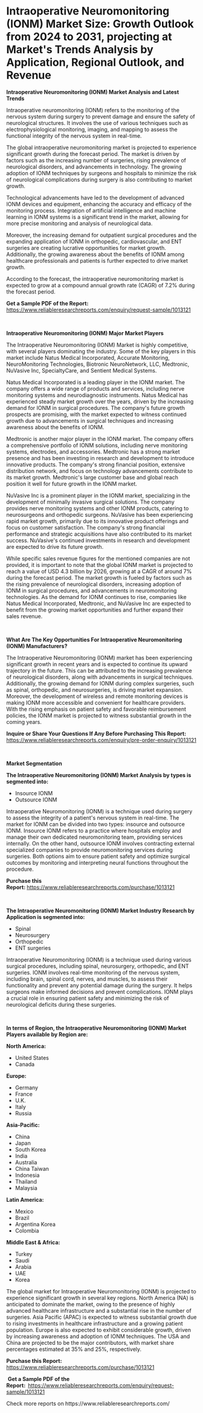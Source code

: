 <p><h1>Intraoperative Neuromonitoring (IONM) Market Size: Growth Outlook from 2024 to 2031, projecting at Market's Trends Analysis by Application, Regional Outlook, and Revenue</h1></p><p><strong>Intraoperative Neuromonitoring (IONM) Market Analysis and Latest Trends</strong></p>
<p><p>Intraoperative neuromonitoring (IONM) refers to the monitoring of the nervous system during surgery to prevent damage and ensure the safety of neurological structures. It involves the use of various techniques such as electrophysiological monitoring, imaging, and mapping to assess the functional integrity of the nervous system in real-time.</p><p>The global intraoperative neuromonitoring market is projected to experience significant growth during the forecast period. The market is driven by factors such as the increasing number of surgeries, rising prevalence of neurological disorders, and advancements in technology. The growing adoption of IONM techniques by surgeons and hospitals to minimize the risk of neurological complications during surgery is also contributing to market growth.</p><p>Technological advancements have led to the development of advanced IONM devices and equipment, enhancing the accuracy and efficacy of the monitoring process. Integration of artificial intelligence and machine learning in IONM systems is a significant trend in the market, allowing for more precise monitoring and analysis of neurological data.</p><p>Moreover, the increasing demand for outpatient surgical procedures and the expanding application of IONM in orthopedic, cardiovascular, and ENT surgeries are creating lucrative opportunities for market growth. Additionally, the growing awareness about the benefits of IONM among healthcare professionals and patients is further expected to drive market growth.</p><p>According to the forecast, the intraoperative neuromonitoring market is expected to grow at a compound annual growth rate (CAGR) of 7.2% during the forecast period.</p></p>
<p><strong>Get a Sample PDF of the Report:&nbsp;</strong> <a href="https://www.reliableresearchreports.com/enquiry/request-sample/1013121">https://www.reliableresearchreports.com/enquiry/request-sample/1013121</a></p>
<p>&nbsp;</p>
<p><strong>Intraoperative Neuromonitoring (IONM) Major Market Players</strong></p>
<p><p>The Intraoperative Neuromonitoring (IONM) Market is highly competitive, with several players dominating the industry. Some of the key players in this market include Natus Medical Incorporated, Accurate Monitoring, NeuroMonitoring Technologies, Biotronic NeuroNetwork, LLC, Medtronic, NuVasive Inc, SpecialtyCare, and Sentient Medical Systems.</p><p>Natus Medical Incorporated is a leading player in the IONM market. The company offers a wide range of products and services, including nerve monitoring systems and neurodiagnostic instruments. Natus Medical has experienced steady market growth over the years, driven by the increasing demand for IONM in surgical procedures. The company's future growth prospects are promising, with the market expected to witness continued growth due to advancements in surgical techniques and increasing awareness about the benefits of IONM.</p><p>Medtronic is another major player in the IONM market. The company offers a comprehensive portfolio of IONM solutions, including nerve monitoring systems, electrodes, and accessories. Medtronic has a strong market presence and has been investing in research and development to introduce innovative products. The company's strong financial position, extensive distribution network, and focus on technology advancements contribute to its market growth. Medtronic's large customer base and global reach position it well for future growth in the IONM market.</p><p>NuVasive Inc is a prominent player in the IONM market, specializing in the development of minimally invasive surgical solutions. The company provides nerve monitoring systems and other IONM products, catering to neurosurgeons and orthopedic surgeons. NuVasive has been experiencing rapid market growth, primarily due to its innovative product offerings and focus on customer satisfaction. The company's strong financial performance and strategic acquisitions have also contributed to its market success. NuVasive's continued investments in research and development are expected to drive its future growth.</p><p>While specific sales revenue figures for the mentioned companies are not provided, it is important to note that the global IONM market is projected to reach a value of USD 4.3 billion by 2026, growing at a CAGR of around 7% during the forecast period. The market growth is fueled by factors such as the rising prevalence of neurological disorders, increasing adoption of IONM in surgical procedures, and advancements in neuromonitoring technologies. As the demand for IONM continues to rise, companies like Natus Medical Incorporated, Medtronic, and NuVasive Inc are expected to benefit from the growing market opportunities and further expand their sales revenue.</p></p>
<p>&nbsp;</p>
<p><strong>What Are The Key Opportunities For Intraoperative Neuromonitoring (IONM) Manufacturers?</strong></p>
<p><p>The Intraoperative Neuromonitoring (IONM) market has been experiencing significant growth in recent years and is expected to continue its upward trajectory in the future. This can be attributed to the increasing prevalence of neurological disorders, along with advancements in surgical techniques. Additionally, the growing demand for IONM during complex surgeries, such as spinal, orthopedic, and neurosurgeries, is driving market expansion. Moreover, the development of wireless and remote monitoring devices is making IONM more accessible and convenient for healthcare providers. With the rising emphasis on patient safety and favorable reimbursement policies, the IONM market is projected to witness substantial growth in the coming years.</p></p>
<p><strong>Inquire or Share Your Questions If Any Before Purchasing This Report:</strong> <a href="https://www.reliableresearchreports.com/enquiry/pre-order-enquiry/1013121">https://www.reliableresearchreports.com/enquiry/pre-order-enquiry/1013121</a></p>
<p>&nbsp;</p>
<p><strong>Market Segmentation</strong></p>
<p><strong>The Intraoperative Neuromonitoring (IONM) Market Analysis by types is segmented into:</strong></p>
<p><ul><li>Insource IONM</li><li>Outsource IONM</li></ul></p>
<p><p>Intraoperative Neuromonitoring (IONM) is a technique used during surgery to assess the integrity of a patient's nervous system in real-time. The market for IONM can be divided into two types: insource and outsource IONM. Insource IONM refers to a practice where hospitals employ and manage their own dedicated neuromonitoring team, providing services internally. On the other hand, outsource IONM involves contracting external specialized companies to provide neuromonitoring services during surgeries. Both options aim to ensure patient safety and optimize surgical outcomes by monitoring and interpreting neural functions throughout the procedure.</p></p>
<p><strong>Purchase this Report:&nbsp;</strong><a href="https://www.reliableresearchreports.com/purchase/1013121">https://www.reliableresearchreports.com/purchase/1013121</a></p>
<p>&nbsp;</p>
<p><strong>The Intraoperative Neuromonitoring (IONM) Market Industry Research by Application is segmented into:</strong></p>
<p><ul><li>Spinal</li><li>Neurosurgery</li><li>Orthopedic</li><li>ENT surgeries</li></ul></p>
<p><p>Intraoperative Neuromonitoring (IONM) is a technique used during various surgical procedures, including spinal, neurosurgery, orthopedic, and ENT surgeries. IONM involves real-time monitoring of the nervous system, including brain, spinal cord, nerves, and muscles, to assess their functionality and prevent any potential damage during the surgery. It helps surgeons make informed decisions and prevent complications. IONM plays a crucial role in ensuring patient safety and minimizing the risk of neurological deficits during these surgeries.</p></p>
<p>&nbsp;</p>
<p><strong>In terms of Region, the Intraoperative Neuromonitoring (IONM) Market Players available by Region are:</strong></p>
<p>
    <p> <strong> North America: </strong>
        <ul>
            <li>United States</li>
            <li>Canada</li>
        </ul>
        </p> 
    <p> <strong> Europe: </strong>
        <ul>
            <li>Germany</li>
            <li>France</li>
            <li>U.K.</li>
            <li>Italy</li>
            <li>Russia</li>
        </ul>
        </p> 
    <p> <strong> Asia-Pacific: </strong>
        <ul>
            <li>China</li>
            <li>Japan</li>
            <li>South Korea</li>
            <li>India</li>
            <li>Australia</li>
            <li>China Taiwan</li>
            <li>Indonesia</li>
            <li>Thailand</li>
            <li>Malaysia</li>
        </ul>
        </p> 
    <p> <strong> Latin America: </strong>
        <ul>
            <li>Mexico</li>
            <li>Brazil</li>
            <li>Argentina Korea</li>
            <li>Colombia</li>
        </ul>
        </p> 
    <p> <strong> Middle East & Africa: </strong>
        <ul>
            <li>Turkey</li>
            <li>Saudi</li>
            <li>Arabia</li>
            <li>UAE</li>
            <li>Korea</li>
        </ul>
    </p>
    </p>
<p><p>The global market for Intraoperative Neuromonitoring (IONM) is projected to experience significant growth in several key regions. North America (NA) is anticipated to dominate the market, owing to the presence of highly advanced healthcare infrastructure and a substantial rise in the number of surgeries. Asia Pacific (APAC) is expected to witness substantial growth due to rising investments in healthcare infrastructure and a growing patient population. Europe is also expected to exhibit considerable growth, driven by increasing awareness and adoption of IONM techniques. The USA and China are projected to be the major contributors, with market share percentages estimated at 35% and 25%, respectively.</p></p>
<p><strong>Purchase this Report: </strong><a href="https://www.reliableresearchreports.com/purchase/1013121">https://www.reliableresearchreports.com/purchase/1013121</a></p>
<p>&nbsp;<strong>Get a Sample PDF of the Report:&nbsp;&nbsp;</strong><a href="https://www.reliableresearchreports.com/enquiry/request-sample/1013121">https://www.reliableresearchreports.com/enquiry/request-sample/1013121</a></p>
<p><strong></strong></p>
<p>Check more reports on https://www.reliableresearchreports.com/</p>
